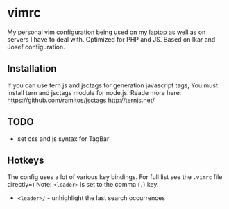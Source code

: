 # vimrc

My personal vim configuration being used on my laptop as well as on servers I
have to deal with. Optimized for PHP and JS. Based on Ikar and Josef configuration.

## Installation
If you can use tern.js and jsctags for generation javascript tags, You must
install tern and jsctags module for node.js. Reade more here:
https://github.com/ramitos/jsctags
http://ternjs.net/

## TODO
 - set css and js syntax for TagBar

## Hotkeys

The config uses a lot of various key bindings. For full list see the `.vimrc` file directly=)
Note: `<leader>` is set to the comma (`,`) key.

 - `<leader>/` - unhighlight the last search occurrences
